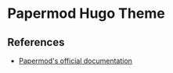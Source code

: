 # Papermod Hugo Theme

## References

* [Papermod's official documentation](https://adityatelange.github.io/hugo-PaperMod/)
